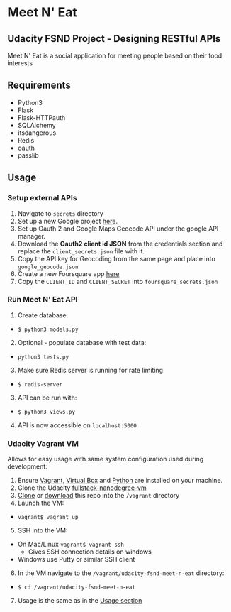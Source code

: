 # Meet N' Eat
Udacity FSND Project - Designing RESTful APIs
----------------------------
Meet N' Eat is a social application for meeting people based on their food interests

## Requirements
* Python3
* Flask
* Flask-HTTPauth
* SQLAlchemy
* itsdangerous
* Redis
* oauth
* passlib

## Usage

### Setup external APIs
1. Navigate to `secrets` directory
2. Set up a new Google project [here](https://console.developers.google.com/).
3. Set up Oauth 2 and Google Maps Geocode API under the google API manager.
4. Download the **Oauth2 client id JSON** from the credentials section and replace the `client_secrets.json` file with it.
5. Copy the API key for Geocoding from the same page and place into `google_geocode.json`
6. Create a new Foursquare app [here](https://developer.foursquare.com/)
7. Copy the `CLIENT_ID` and `CLIENT_SECRET` into `foursquare_secrets.json`

### Run Meet N' Eat API
1. Create database:
  * `$ python3 models.py`
2. Optional - populate database with test data:
  * `python3 tests.py`
3. Make sure Redis server is running for rate limiting
  * `$ redis-server`
3. API can be run with:
  * `$ python3 views.py`
4. API is now accessible on `localhost:5000`

### Udacity Vagrant VM
Allows for easy usage with same system configuration used during development:
1. Ensure [Vagrant](https://www.vagrantup.com/), [Virtual Box](https://www.virtualbox.org/) and [Python](https://www.python.org/) are installed on your machine.
2. Clone the Udacity [fullstack-nanodegree-vm](https://github.com/udacity/fullstack-nanodegree-vm)
3. [Clone](https://github.com/SteadBytes/udacity-fsnd-meet-n-eat.git) or [download](https://github.com/SteadBytes/udacity-fsnd-meet-n-eat/archive/master.zip) this repo into the `/vagrant` directory
4. Launch the VM:
  * `vagrant$ vagrant up`
5. SSH into the VM:
  * On Mac/Linux `vagrant$ vagrant ssh`
    * Gives SSH connection details on windows
  * Windows use Putty or similar SSH client
6. In the VM navigate to the `/vagrant/udacity-fsnd-meet-n-eat` directory:
  * `$ cd /vagrant/udacity-fsnd-meet-n-eat`
7. Usage is the same as in the [Usage section](#usage)

